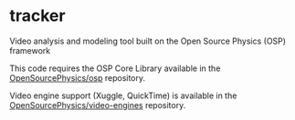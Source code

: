 tracker
=======

Video analysis and modeling tool built on the Open Source Physics (OSP) framework

This code requires the OSP Core Library available in the <a href="https://github.com/OpenSourcePhysics/osp" target="_blank">OpenSourcePhysics/osp</a> repository.

Video engine support (Xuggle, QuickTime) is available in the <a href="https://github.com/OpenSourcePhysics/video-engines" target="_blank">OpenSourcePhysics/video-engines</a> repository.
